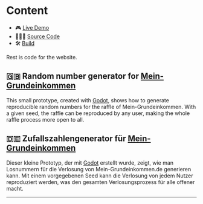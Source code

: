 # Content
* 🎮 [Live Demo](https://divin.work/random-number-generator/)
* 👨🏼‍💻 [Source Code](https://github.com/divin/random-number-generator/tree/master/src)
* 🛠 [Build](https://github.com/divin/random-number-generator/tree/master/build)

Rest is code for the website.

## 🇬🇧 Random number generator for [Mein-Grundeinkommen](https://www.mein-grundeinkommen.de)

This small prototype, created with [Godot](https://godotengine.org), shows how to generate reproducible random numbers for the raffle of Mein-Grundeinkommen. With a given seed, the raffle can be reproduced by any user, making the whole raffle process more open to all.

## 🇩🇪 Zufallszahlengenerator für [Mein-Grundeinkommen](https://www.mein-grundeinkommen.de)

Dieser kleine Prototyp, der mit [Godot](https://godotengine.org) erstellt wurde, zeigt, wie man Losnummern für die Verlosung von Mein-Grundeinkommen.de generieren kann.
Mit einem vorgegebenen Seed kann die Verlosung von jedem Nutzer reproduziert werden, was den gesamten Verlosungsprozess für alle offener macht.

---
